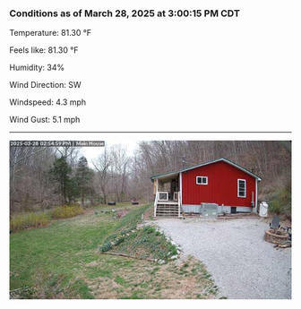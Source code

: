 ### Conditions as of March 28, 2025 at 3:00:15 PM CDT 

Temperature: 81.30 &deg;F

Feels like: 81.30 &deg;F

Humidity: 34%

Wind Direction: SW

Windspeed: 4.3 mph

Wind Gust: 5.1 mph

---

<img src="./images/latest.jpeg"/>

